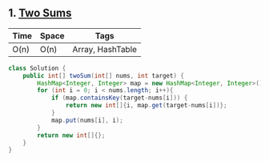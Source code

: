 ## 1. [Two Sums](https://leetcode.com/problems/two-sum/)

| Time    | Space    | Tags           |
|-------- | -------- | -------------- |
| O(n) | O(n) | Array, HashTable |

```java
class Solution {
    public int[] twoSum(int[] nums, int target) {
        HashMap<Integer, Integer> map = new HashMap<Integer, Integer>();
        for (int i = 0; i < nums.length; i++){
            if (map.containsKey(target-nums[i])) {
                return new int[]{i, map.get(target-nums[i])};
            }
            map.put(nums[i], i);
        }
        return new int[]{};
    }
}
```
